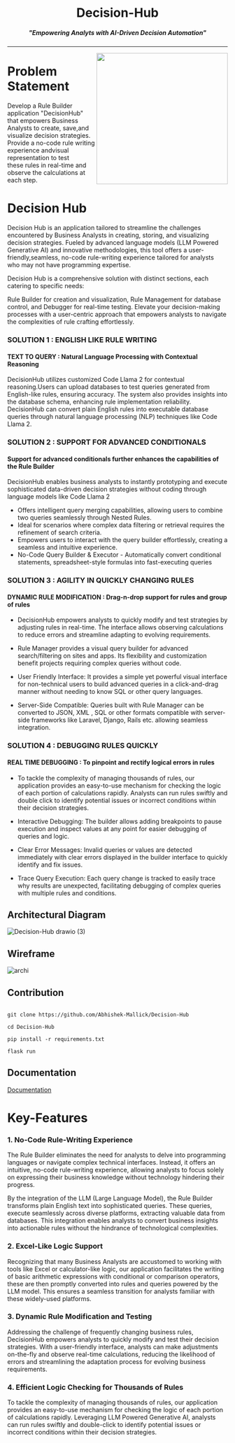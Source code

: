 <h1 align="center">Decision-Hub</h1>
<h5 align="center">"Empowering Analyts with AI-Driven Decision Automation"</h5>

<hr>

<img align="right" height="300px" padding="20px" src="https://decisionhub.pythonanywhere.com/static/images/server-animate.svg">

# Problem Statement

Develop a Rule Builder application "DecisionHub" that empowers Business Analysts to create, save,and visualize decision strategies.
Provide a no-code rule writing experience andvisual representation to test <br> these rules in real-time and observe the calculations at each step.

# Decision Hub 

Decision Hub is an application tailored to streamline the challenges encountered by Business Analysts in creating, storing, and visualizing decision strategies. Fueled by advanced language models (LLM Powered Generative AI) and innovative methodologies, this tool offers a user-friendly,seamless, no-code rule-writing experience tailored for analysts who may not have programming expertise.

Decision Hub is a comprehensive solution with distinct sections, each catering to specific needs: 

Rule Builder for creation and visualization, Rule Management for database control, and Debugger for real-time testing. Elevate your decision-making processes with a user-centric approach that empowers analysts to navigate the complexities of rule crafting effortlessly.

### SOLUTION 1 : ENGLISH LIKE RULE WRITING
#### TEXT TO QUERY : Natural Language Processing with Contextual Reasoning
DecisionHub utilizes customized Code Llama 2 for contextual reasoning.Users can upload databases to test queries generated from English-like rules, ensuring accuracy. The system also provides insights into the database schema, enhancing rule implementation reliability.
DecisionHub can convert plain English rules into executable database queries through natural language processing (NLP) techniques like Code Llama 2.


### SOLUTION 2 : SUPPORT FOR ADVANCED CONDITIONALS
#### Support for advanced conditionals further enhances the capabilities of the Rule Builder

DecisionHub enables business analysts to instantly prototyping and execute sophisticated data-driven decision strategies without coding through language models like Code Llama 2

* Offers intelligent query merging capabilities, allowing users to combine two queries seamlessly through Nested Rules.
* Ideal for scenarios where complex data filtering or retrieval requires the refinement of search criteria.
* Empowers users to interact with the query builder effortlessly, creating a seamless and intuitive experience.
* No-Code Query Builder & Executor - Automatically convert conditional statements, spreadsheet-style formulas into fast-executing queries


### SOLUTION 3 : AGILITY IN QUICKLY CHANGING RULES
#### DYNAMIC RULE MODIFICATION : Drag-n-drop support for rules and group of rules

* DecisionHub empowers analysts to quickly modify and test strategies by adjusting rules in real-time. The interface allows observing calculations to reduce errors and streamline adapting to evolving requirements. 

* Rule Manager provides a visual query builder for advanced search/filtering on sites and apps. Its flexibility and customization benefit projects requiring complex queries without code.

* User Friendly Interface: It provides a simple yet powerful visual interface for non-technical users to build advanced queries in a click-and-drag manner without needing to know SQL or other query languages.
* Server-Side Compatible: Queries built with Rule Manager can be converted to JSON, XML , SQL or other formats compatible with server-side frameworks like Laravel, Django, Rails etc. allowing seamless integration.

### SOLUTION 4 : DEBUGGING RULES QUICKLY
#### REAL TIME DEBUGGING  : To pinpoint and rectify logical errors in rules
* To tackle the complexity of managing thousands of rules, our application provides an easy-to-use mechanism for checking the logic of each portion of calculations rapidly.  Analysts can run rules swiftly and double click to identify potential issues or incorrect conditions within their decision  strategies.

* Interactive Debugging: The builder allows adding breakpoints to pause execution and inspect values at any point for easier debugging of queries and logic.
* Clear Error Messages: Invalid queries or values are detected immediately with clear errors displayed in the builder interface to quickly identify and fix issues.
* Trace Query Execution: Each query change is tracked to easily trace why results are unexpected, facilitating debugging of complex queries with multiple rules and conditions.



## Architectural Diagram
![Decision-Hub drawio (3)](https://github.com/Abhishek-Mallick/Decision-Hub/assets/106394426/1d760f38-0111-4c47-889c-3f63a892fba2)


## Wireframe
![archi](https://github.com/Abhishek-Mallick/Decision-Hub/assets/90705452/9ec2a192-a7c4-4305-899f-bc3e82ebaa26)


## Contribution

```

git clone https://github.com/Abhishek-Mallick/Decision-Hub

cd Decision-Hub

pip install -r requirements.txt

flask run

```



## Documentation

[Documentation](https://drive.google.com/file/d/1ioUanHQ7KLsXZGFywug9vGmdUa9GhYiE/view?usp=sharing)


# Key-Features

### 1. No-Code Rule-Writing Experience
The Rule Builder eliminates the need for analysts to delve into programming languages or navigate complex technical interfaces. Instead, it offers an intuitive, no-code rule-writing experience, allowing analysts to focus solely on expressing their business knowledge without technology hindering their progress.

By the integration of the LLM (Large Language Model), the Rule Builder transforms plain English text into sophisticated queries. These queries, execute seamlessly across diverse platforms, extracting valuable data from databases. This integration enables analysts to convert business insights into actionable rules without the hindrance of technological complexities.

### 2. Excel-Like Logic Support
Recognizing that many Business Analysts are accustomed to working with tools like Excel or calculator-like logic, our application facilitates the writing of basic arithmetic expressions with conditional or comparison operators, these are then promptly converted into rules and queries powered by the LLM model. This ensures a seamless transition for analysts familiar with these widely-used platforms.

### 3. Dynamic Rule Modification and Testing
Addressing the challenge of frequently changing business rules, DecisionHub empowers analysts to quickly modify and test their decision strategies. With a user-friendly interface, analysts can make adjustments on-the-fly and observe real-time calculations, reducing the likelihood of errors and streamlining the adaptation process for evolving business requirements.

### 4. Efficient Logic Checking for Thousands of Rules
To tackle the complexity of managing thousands of rules, our application provides an easy-to-use mechanism for checking the logic of each portion of calculations rapidly. Leveraging LLM Powered Generative AI, analysts can run rules swiftly and double-click to identify potential issues or incorrect conditions within their decision strategies.
